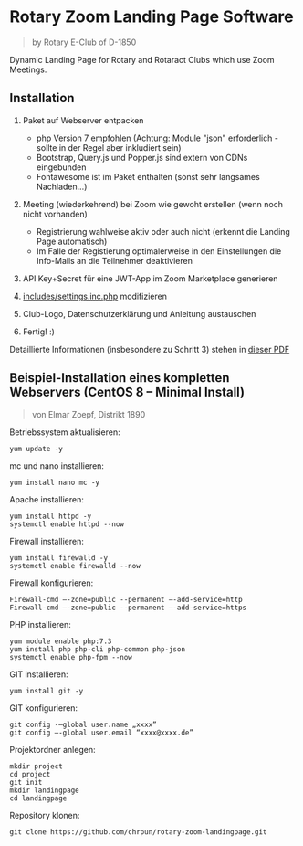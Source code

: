 # Rotary Zoom Landing Page Software
> by Rotary E-Club of D-1850

Dynamic Landing Page for Rotary and Rotaract Clubs which use Zoom Meetings.

## Installation

1. Paket auf Webserver entpacken
   - php Version 7 empfohlen (Achtung: Module "json" erforderlich - sollte in der Regel aber inkludiert sein)
   - Bootstrap, Query.js und Popper.js sind extern von CDNs eingebunden
   - Fontawesome ist im Paket enthalten (sonst sehr langsames Nachladen…)

2. Meeting (wiederkehrend) bei Zoom wie gewoht erstellen (wenn noch nicht vorhanden)
    - Registrierung wahlweise aktiv oder auch nicht (erkennt die Landing Page automatisch)
    - Im Falle der Registierung optimalerweise in den Einstellungen die Info-Mails an die Teilnehmer deaktivieren

3. API Key+Secret für eine JWT-App im Zoom Marketplace generieren

4. [includes/settings.inc.php](includes/settings.inc.php) modifizieren

5. Club-Logo, Datenschutzerklärung und Anleitung austauschen

6. Fertig! :)

Detaillierte Informationen (insbesondere zu Schritt 3) stehen in [dieser PDF](landing-page_beschreibung_v01.pdf)


## Beispiel-Installation eines kompletten Webservers (CentOS 8 – Minimal Install)
> von Elmar Zoepf, Distrikt 1890

Betriebssystem aktualisieren:
```
yum update -y
```

mc und nano installieren:
```
yum install nano mc -y
```

Apache installieren:
```
yum install httpd -y
systemctl enable httpd --now
```

Firewall installieren:
```
yum install firewalld -y
systemctl enable firewalld --now
```

Firewall konfigurieren:
```
Firewall-cmd –-zone=public --permanent –-add-service=http
Firewall-cmd –-zone=public --permanent –-add-service=https
```

PHP installieren:
```
yum module enable php:7.3
yum install php php-cli php-common php-json
systemctl enable php-fpm --now
```

GIT installieren:
```
yum install git -y
```

GIT konfigurieren:
```
git config -–global user.name „xxxx”
git config –-global user.email “xxxx@xxxx.de”
```

Projektordner anlegen:
```
mkdir project
cd project
git init
mkdir landingpage
cd landingpage 
```

Repository klonen:
```
git clone https://github.com/chrpun/rotary-zoom-landingpage.git
```
